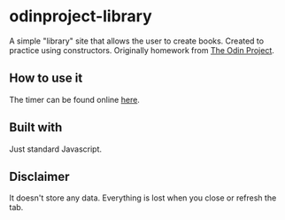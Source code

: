 # odinproject-library
A simple "library" site that allows the user to create books. Created to practice using constructors. Originally homework from [The Odin Project](https://www.theodinproject.com/courses/javascript/lessons/library). 

## How to use it
The timer can be found online [here](https://vilsl.github.io/odinproject-library/).

## Built with
Just standard Javascript.

## Disclaimer
It doesn't store any data. Everything is lost when you close or refresh the tab.
